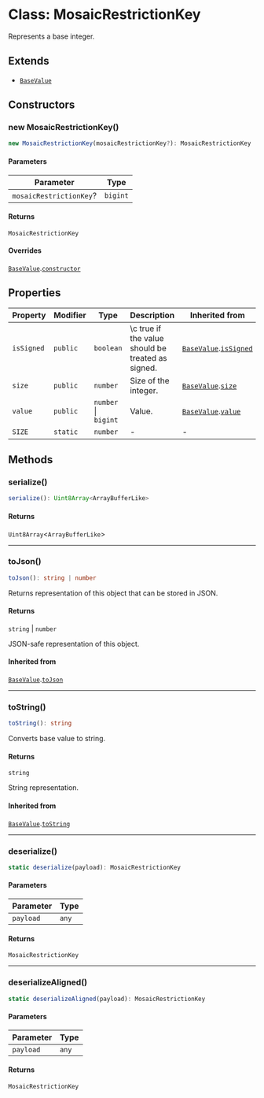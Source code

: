 # Class: MosaicRestrictionKey

Represents a base integer.

## Extends

- [`BaseValue`](../../../../index/classes/BaseValue.md)

## Constructors

### new MosaicRestrictionKey()

```ts
new MosaicRestrictionKey(mosaicRestrictionKey?): MosaicRestrictionKey
```

#### Parameters

| Parameter | Type |
| ------ | ------ |
| `mosaicRestrictionKey`? | `bigint` |

#### Returns

`MosaicRestrictionKey`

#### Overrides

[`BaseValue`](../../../../index/classes/BaseValue.md).[`constructor`](../../../../index/classes/BaseValue.md#constructor)

## Properties

| Property | Modifier | Type | Description | Inherited from |
| ------ | ------ | ------ | ------ | ------ |
| <a id="issigned"></a> `isSigned` | `public` | `boolean` | \c true if the value should be treated as signed. | [`BaseValue`](../../../../index/classes/BaseValue.md).[`isSigned`](../../../../index/classes/BaseValue.md#issigned) |
| <a id="size"></a> `size` | `public` | `number` | Size of the integer. | [`BaseValue`](../../../../index/classes/BaseValue.md).[`size`](../../../../index/classes/BaseValue.md#size) |
| <a id="value"></a> `value` | `public` | `number` \| `bigint` | Value. | [`BaseValue`](../../../../index/classes/BaseValue.md).[`value`](../../../../index/classes/BaseValue.md#value) |
| <a id="size-1"></a> `SIZE` | `static` | `number` | - | - |

## Methods

### serialize()

```ts
serialize(): Uint8Array<ArrayBufferLike>
```

#### Returns

`Uint8Array`&lt;`ArrayBufferLike`&gt;

***

### toJson()

```ts
toJson(): string | number
```

Returns representation of this object that can be stored in JSON.

#### Returns

`string` \| `number`

JSON-safe representation of this object.

#### Inherited from

[`BaseValue`](../../../../index/classes/BaseValue.md).[`toJson`](../../../../index/classes/BaseValue.md#tojson)

***

### toString()

```ts
toString(): string
```

Converts base value to string.

#### Returns

`string`

String representation.

#### Inherited from

[`BaseValue`](../../../../index/classes/BaseValue.md).[`toString`](../../../../index/classes/BaseValue.md#tostring)

***

### deserialize()

```ts
static deserialize(payload): MosaicRestrictionKey
```

#### Parameters

| Parameter | Type |
| ------ | ------ |
| `payload` | `any` |

#### Returns

`MosaicRestrictionKey`

***

### deserializeAligned()

```ts
static deserializeAligned(payload): MosaicRestrictionKey
```

#### Parameters

| Parameter | Type |
| ------ | ------ |
| `payload` | `any` |

#### Returns

`MosaicRestrictionKey`
